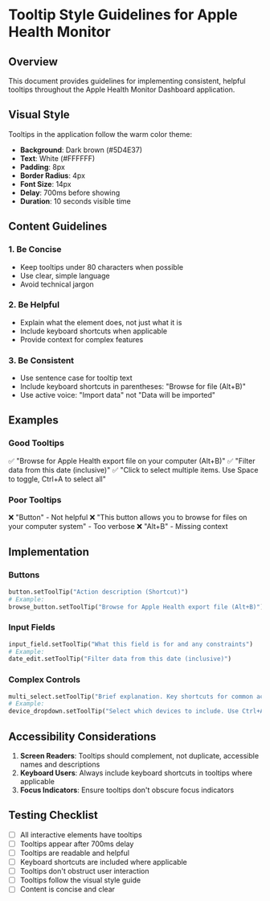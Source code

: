 # Tooltip Style Guidelines for Apple Health Monitor

## Overview
This document provides guidelines for implementing consistent, helpful tooltips throughout the Apple Health Monitor Dashboard application.

## Visual Style
Tooltips in the application follow the warm color theme:
- **Background**: Dark brown (#5D4E37)
- **Text**: White (#FFFFFF)
- **Padding**: 8px
- **Border Radius**: 4px
- **Font Size**: 14px
- **Delay**: 700ms before showing
- **Duration**: 10 seconds visible time

## Content Guidelines

### 1. Be Concise
- Keep tooltips under 80 characters when possible
- Use clear, simple language
- Avoid technical jargon

### 2. Be Helpful
- Explain what the element does, not just what it is
- Include keyboard shortcuts when applicable
- Provide context for complex features

### 3. Be Consistent
- Use sentence case for tooltip text
- Include keyboard shortcuts in parentheses: "Browse for file (Alt+B)"
- Use active voice: "Import data" not "Data will be imported"

## Examples

### Good Tooltips
✅ "Browse for Apple Health export file on your computer (Alt+B)"
✅ "Filter data from this date (inclusive)"
✅ "Click to select multiple items. Use Space to toggle, Ctrl+A to select all"

### Poor Tooltips
❌ "Button" - Not helpful
❌ "This button allows you to browse for files on your computer system" - Too verbose
❌ "Alt+B" - Missing context

## Implementation

### Buttons
```python
button.setToolTip("Action description (Shortcut)")
# Example:
browse_button.setToolTip("Browse for Apple Health export file (Alt+B)")
```

### Input Fields
```python
input_field.setToolTip("What this field is for and any constraints")
# Example:
date_edit.setToolTip("Filter data from this date (inclusive)")
```

### Complex Controls
```python
multi_select.setToolTip("Brief explanation. Key shortcuts for common actions")
# Example:
device_dropdown.setToolTip("Select which devices to include. Use Ctrl+A to select all")
```

## Accessibility Considerations

1. **Screen Readers**: Tooltips should complement, not duplicate, accessible names and descriptions
2. **Keyboard Users**: Always include keyboard shortcuts in tooltips where applicable
3. **Focus Indicators**: Ensure tooltips don't obscure focus indicators

## Testing Checklist

- [ ] All interactive elements have tooltips
- [ ] Tooltips appear after 700ms delay
- [ ] Tooltips are readable and helpful
- [ ] Keyboard shortcuts are included where applicable
- [ ] Tooltips don't obstruct user interaction
- [ ] Tooltips follow the visual style guide
- [ ] Content is concise and clear